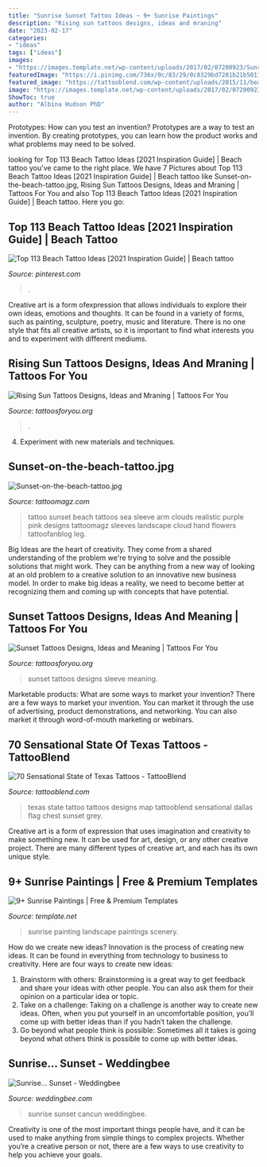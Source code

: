 ```yaml
---
title: "Sunrise Sunset Tattoo Ideas ~ 9+ Sunrise Paintings"
description: "Rising sun tattoos designs, ideas and mraning"
date: "2023-02-17"
categories:
- "ideas"
tags: ["ideas"]
images:
- "https://images.template.net/wp-content/uploads/2017/02/07200923/Sunrise-Landscape-Painting.jpg"
featuredImage: "https://i.pinimg.com/736x/0c/83/29/0c8329bd7281b21b5011ba2c3fdedd82.jpg"
featured_image: "https://tattooblend.com/wp-content/uploads/2015/11/beautiful-state-of-texas-tattoo.jpg"
image: "https://images.template.net/wp-content/uploads/2017/02/07200923/Sunrise-Landscape-Painting.jpg"
ShowToc: true
author: "Albina Hudson PhD"
---
```



Prototypes: How can you test an invention?
Prototypes are a way to test an invention. By creating prototypes, you can learn how the product works and what problems may need to be solved.

	

		
looking for Top 113 Beach Tattoo Ideas [2021 Inspiration Guide] | Beach tattoo you've came to the right place. We have 7 Pictures about Top 113 Beach Tattoo Ideas [2021 Inspiration Guide] | Beach tattoo like Sunset-on-the-beach-tattoo.jpg, Rising Sun Tattoos Designs, Ideas and Mraning | Tattoos For You and also Top 113 Beach Tattoo Ideas [2021 Inspiration Guide] | Beach tattoo. Here you go:
		
    
## Top 113 Beach Tattoo Ideas [2021 Inspiration Guide] | Beach Tattoo

<img loading=lazy src="https://i.pinimg.com/736x/0c/83/29/0c8329bd7281b21b5011ba2c3fdedd82.jpg" onerror="this.onerror=null;this.src='https://tse3.mm.bing.net/th?id=OIP.pTCyfWBVp-IHBRBsbHRXugAAAA&amp;pid=15.1';" alt="Top 113 Beach Tattoo Ideas [2021 Inspiration Guide] | Beach tattoo">

_Source: pinterest.com_

>. 

	

Creative art is a form ofexpression that allows individuals to explore their own ideas, emotions and thoughts. It can be found in a variety of forms, such as painting, sculpture, poetry, music and literature. There is no one style that fits all creative artists, so it is important to find what interests you and to experiment with different mediums.

    
## Rising Sun Tattoos Designs, Ideas And Mraning | Tattoos For You

<img loading=lazy src="https://www.tattoosforyou.org/wp-content/uploads/2016/03/Japan-Rising-Sun-Tattoo.jpg" onerror="this.onerror=null;this.src='https://tse3.mm.bing.net/th?id=OIP.wNww-MsB5IqAZOev7puWQQHaJ4&amp;pid=15.1';" alt="Rising Sun Tattoos Designs, Ideas and Mraning | Tattoos For You">

_Source: tattoosforyou.org_

>. 

	

4. Experiment with new materials and techniques.

    
## Sunset-on-the-beach-tattoo.jpg

<img loading=lazy src="http://tattoomagz.com/wp-content/uploads/Sunset-on-the-beach-tattoo.jpg" onerror="this.onerror=null;this.src='https://tse3.mm.bing.net/th?id=OIP.Z89PTHncasL5k5vZtmTcfQHaH6&amp;pid=15.1';" alt="Sunset-on-the-beach-tattoo.jpg">

_Source: tattoomagz.com_

>tattoo sunset beach tattoos sea sleeve arm clouds realistic purple pink designs tattoomagz sleeves landscape cloud hand flowers tattoofanblog leg. 

	

Big Ideas are the heart of creativity. They come from a shared understanding of the problem we're trying to solve and the possible solutions that might work. They can be anything from a new way of looking at an old problem to a creative solution to an innovative new business model. In order to make big ideas a reality, we need to become better at recognizing them and coming up with concepts that have potential.

    
## Sunset Tattoos Designs, Ideas And Meaning | Tattoos For You

<img loading=lazy src="https://www.tattoosforyou.org/wp-content/uploads/2016/03/Sunset-Sleeve-Tattoos.jpg" onerror="this.onerror=null;this.src='https://tse3.mm.bing.net/th?id=OIP.PT3rJapPHb8bAs2kE6UyAAAAAA&amp;pid=15.1';" alt="Sunset Tattoos Designs, Ideas and Meaning | Tattoos For You">

_Source: tattoosforyou.org_

>sunset tattoos designs sleeve meaning. 

	

Marketable products: What are some ways to market your invention?
There are a few ways to market your invention. You can market it through the use of advertising, product demonstrations, and networking. You can also market it through word-of-mouth marketing or webinars.

    
## 70 Sensational State Of Texas Tattoos - TattooBlend

<img loading=lazy src="https://tattooblend.com/wp-content/uploads/2015/11/beautiful-state-of-texas-tattoo.jpg" onerror="this.onerror=null;this.src='https://tse4.mm.bing.net/th?id=OIP.aonwTVy_SNwyKSpMhDR-YAHaJ4&amp;pid=15.1';" alt="70 Sensational State of Texas Tattoos - TattooBlend">

_Source: tattooblend.com_

>texas state tattoo tattoos designs map tattooblend sensational dallas flag chest sunset grey. 

	

Creative art is a form of expression that uses imagination and creativity to make something new. It can be used for art, design, or any other creative project. There are many different types of creative art, and each has its own unique style.

    
## 9+ Sunrise Paintings | Free &amp; Premium Templates

<img loading=lazy src="https://images.template.net/wp-content/uploads/2017/02/07200923/Sunrise-Landscape-Painting.jpg" onerror="this.onerror=null;this.src='https://tse1.mm.bing.net/th?id=OIP.Y8_I2O1GrsgUiTX_y-LQwwHaEo&amp;pid=15.1';" alt="9+ Sunrise Paintings | Free &amp; Premium Templates">

_Source: template.net_

>sunrise painting landscape paintings scenery. 

	

How do we create new ideas?
Innovation is the process of creating new ideas. It can be found in everything from technology to business to creativity. Here are four ways to create new ideas:

1. Brainstorm with others: Brainstorming is a great way to get feedback and share your ideas with other people. You can also ask them for their opinion on a particular idea or topic.
2. Take on a challenge: Taking on a challenge is another way to create new ideas. Often, when you put yourself in an uncomfortable position, you’ll come up with better ideas than if you hadn’t taken the challenge.
3. Go beyond what people think is possible: Sometimes all it takes is going beyond what others think is possible to come up with better ideas.

    
## Sunrise... Sunset - Weddingbee

<img loading=lazy src="http://www.weddingbee.com/wp-content/uploads/2008/03/18/cancun-.jpg" onerror="this.onerror=null;this.src='https://tse4.mm.bing.net/th?id=OIP.CUtVP9D0hn_z0xKKXPSAfgHaE2&amp;pid=15.1';" alt="Sunrise... Sunset - Weddingbee">

_Source: weddingbee.com_

>sunrise sunset cancun weddingbee. 

	

Creativity is one of the most important things people have, and it can be used to make anything from simple things to complex projects. Whether you’re a creative person or not, there are a few ways to use creativity to help you achieve your goals.

